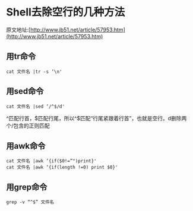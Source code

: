 # Shell去除空行的几种方法

原文地址:[http://www.jb51.net/article/57953.htm](http://www.jb51.net/article/57953.htm)
## 用tr命令

```
cat 文件名 |tr -s ‘\n'
```


## 用sed命令

```
cat 文件名 |sed ‘/^$/d'
```

^匹配行首，$匹配行尾，所以^$匹配“行尾紧跟着行首”，也就是空行。d删除两个/包含的正则匹配

## 用awk命令
```
cat 文件名 |awk ‘{if($0!=”")print}'
cat 文件名 |awk ‘{if(length !=0) print $0}'
```


## 用grep命令
```
grep -v “^$” 文件名

```

